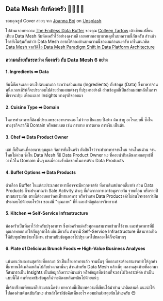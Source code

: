 ## Data Mesh กับห้องครัว 🍳👩🏻‍🍳

ขอบคุณรูป Cover สวยๆ จาก <a href="https://unsplash.com/@joannaboj?utm_source=unsplash&utm_medium=referral&utm_content=creditCopyText">Joanna Boj</a> on <a href="https://unsplash.com/s/photos/restaurant-kitchen?utm_source=unsplash&utm_medium=referral&utm_content=creditCopyText">Unsplash</a>
  
ไปอ่านเจอบทความ [The Endless Data Buffer](https://thesequel.substack.com/p/the-endless-data-buffet) ของคุณ [Colleen Tartow](https://substack.com/profile/7238064-colleen-tartow) เค้าเขียนเปลี่ยนเทียบ Data Mesh กับห้องครัวไว้อย่างงดงามดี เลยอยากเอามาชวนคุยในบทความนี้กันครับ ส่วนถ้าใครยังไม่คุ้นกับคำว่า Data Mesh อยากให้ลองอ่านบทความนี้ของผมก่อนนะครับ เกริ่นแนวคิด [Data Mesh จากวีดีโอ Data Mesh Paradigm Shift in Data Platform Architecture](https://zkan.hashnode.dev/data-mesh-paradigm-shift-in-data-platform-architecture) 

### ความคล้ายกันระหว่าง ห้องครัว กับ Data Mesh 6 อย่าง

#### 1. Ingredients ➡️ Data

อันนี้ชัดเจนเลย ตรงไปตรงมามาก ระหว่างส่วนผสม (Ingredients) กับข้อมูล (Data) ซึ่งอาหารจานหนึ่งเวลาเซิร์ฟก็จะประกอบไปด้วยส่วนผสมต่างๆ ที่ปรุงมาอย่างดี ส่วนข้อมูลก็เป็นส่วนผสมหลักในการที่เราจะปรุง เพื่อแงะเอา Insights ทางธุรกิจออกมา

#### 2. Cuisine Type ➡️ Domain

ในการทำอาหารก็ต้องมีประเภทของอาหารเนอะ ไม่ว่าจะเป็นแบบ ปิ้งย่าง ต้ม ชาบู อะไรแบบนี้ ซึ่งในทางธุรกิจเราก็มี Domain หรือขอบเขต เช่น การขาย การตลาด การเงิน เป็นต้น

#### 3. Chef ➡️ Data Product Owner

เชฟ ก็เป็นคนที่คอยควบคุมดูแล จัดการทีมในครัว ตัดสินใจว่าจะทำอาหารจานไหน จานไหนด่วน จานไหนไม่ด่วน ซึ่งใน Data Mesh ก็มี Data Product Owner นะ ที่คอยนำทีมเดินตามกลยุทธ์ที่วางไว้ใน Domain นั้นๆ และมีความรับผิดชอบในการสร้าง Data Products

#### 4. Buffet Options ➡️ Data Products

ตัวเลือก Buffer ในแต่ละประเภทอาหารก็อาจจะมีพวกพาสต้า ที่เอาเส้นสปาเกตตี้มาทำ ส่วน Data Products ก็จะประมาณว่า Sale Activity ต่างๆ ที่เกิดจากการเอาข้อมูลรายวัน รายเดือน หรือรายปี มาผสมรวมกัน ตรงนี้ต้องบอกว่าคนที่ทานอาหาร หรือว่าเสพ Data Product เค้าไม่สนใจหรอกว่ามันประกอบไปด้วยอะไรบ้าง ขอแค่มี "คุณภาพ" ที่ดี และสำคัญต่อการวิเคราะห์

#### 5. Kitchen ➡️ Self-Service Infrastructure

ห้องครัวเป็นที่เอาไว้สำหรับปรุงอาหาร ซึ่งพ่อครัวแม่ครัวทุกคนสามารถเข้ามาใช้งาน และทำอาหารที่มีคุณภาพออกมาให้กับลูกค้าได้ เช่นเดียวกัน ถ้าเรามี Self-Service Infrastructure ที่สามารถเปิดให้กับทุกฝ่ายเข้ามาใช้งาน เข้ามาหยิบข้อมูลเอาไปปรุง เอาไปทดลองได้ก็จะดีมากๆ

#### 6. Plate of Delicious Brunch Foods ➡️ High-Value Business Analyses

แน่นอนว่าผลงานสุดท้ายที่ออกมา ถ้าเป็นเรื่องอาหารแล้ว จานนั้นๆ ที่ออกมาจะต้องสามารถทำให้ลูกค้าที่มาทานได้เพลิดเพลินไปกับช่วงเวลานั้นๆ ส่วนสำหรับ Data Mesh แล้วเนี่ย ผลงานสุดท้ายที่ออกมาก็สามารถเป็น Insights เป็นข้อมูลวิเคราะห์มาแล้ว หรือข้อมูลที่พร้อมที่จะเอาไปวิเคราะห์ต่อ ถ้าเป็นแบบนี้ได้ คนที่จะมาชิมข้อมูลก็น่าจะต้องเพลิดเพลินไปด้วยแน่ๆ

ที่เค้าเปรียบเทียบมาก็ประมาณนี้ครับ บทความนี้เป็นบทความที่เขียนได้น่าอ่าน น่าติดตามดี แนะนำให้ไปลองอ่านต้นฉบับกันนะ ส่วนถ้าใครมีข้อคิดเห็นอะไร คอมเม้นต์มาคุยกันได้นะครับ 😊